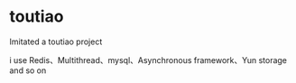 # toutiao
Imitated a toutiao project

i use Redis、Multithread、mysql、Asynchronous framework、Yun storage and so on
